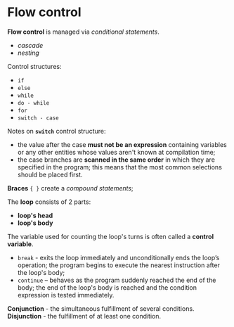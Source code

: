 # Flow control

**Flow control** is managed via *conditional statements*.
- *cascade*
- *nesting*

Control structures:
- `if`
- `else`
- `while`
- `do - while`
- `for`
- `switch - case`

Notes on **`switch`** control structure:

- the value after the case **must not be an expression** containing variables or any other entities whose values aren't known at compilation time;
- the case branches are **scanned in the same order** in which they are specified in the program; this means that the most common selections should be placed first.

**Braces** `{ }` create a *compound statements*;

The **loop** consists of 2 parts:

- **loop's head**
- **loop's body**

The variable used for counting the loop's turns is often called a **control variable**.
- `break` - exits the loop immediately and unconditionally ends the loop’s operation; the program begins to execute the nearest instruction after the loop's body;
- `continue` – behaves as the program suddenly reached the end of the body; the end of the loop's body is reached and the condition expression is tested immediately.

**Conjunction** - the simultaneous fulfillment of several conditions.
**Disjunction** - the fulfillment of at least one condition.

